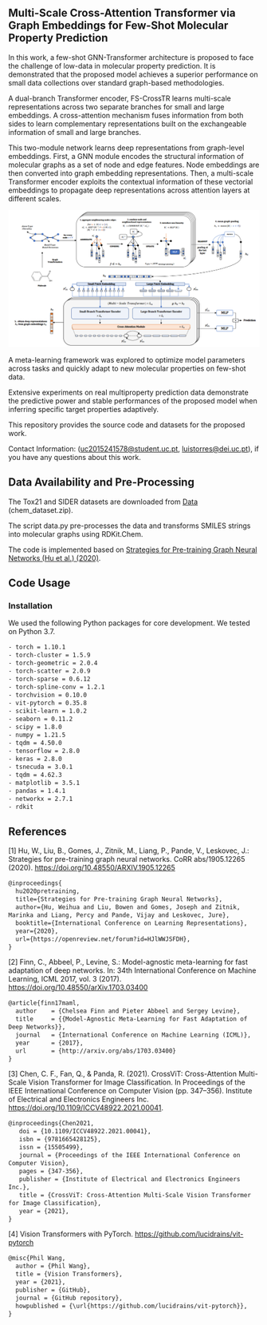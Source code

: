 ## Multi-Scale Cross-Attention Transformer via Graph Embeddings for Few-Shot Molecular Property Prediction

In this work, a few-shot GNN-Transformer architecture is proposed to face the challenge of low-data in molecular property prediction. It is demonstrated that the proposed model achieves a superior performance on small data collections over standard graph-based methodologies.

A dual-branch Transformer encoder, FS-CrossTR learns multi-scale representations across two separate branches for small and large embeddings. A cross-attention mechanism fuses information from both sides to learn complementary representations built on the exchangeable information of small and large branches.

This two-module network learns deep representations from graph-level embeddings. First, a GNN module encodes the structural information of molecular graphs as a set of node and edge features. Node embeddings are then converted into graph embedding representations. Then, a multi-scale Transformer encoder exploits the contextual information of these vectorial embeddings to propagate deep representations across attention layers at different scales.

![ScreenShot](FS-CrossTR/plots/fs-crosstr.png?raw=true)

A meta-learning framework was explored to optimize model parameters across tasks and quickly adapt to new molecular properties on few-shot data. 

Extensive experiments on real multiproperty prediction data demonstrate the predictive power and stable performances of the proposed model when inferring specific target properties adaptively.

This repository provides the source code and datasets for the proposed work.

Contact Information: (uc2015241578@student.uc.pt, luistorres@dei.uc.pt), if you have any questions about this work.

## Data Availability and Pre-Processing

The Tox21 and SIDER datasets are downloaded from [Data](http://snap.stanford.edu/gnn-pretrain/data/) (chem_dataset.zip). 

The script data.py pre-processes the data and transforms SMILES strings into molecular graphs using RDKit.Chem. 

The code is implemented based on [Strategies for Pre-training Graph Neural Networks (Hu et al.) (2020)](https://arxiv.org/abs/1905.12265).

## Code Usage

### Installation
We used the following Python packages for core development. We tested on Python 3.7.

```
- torch = 1.10.1
- torch-cluster = 1.5.9
- torch-geometric = 2.0.4
- torch-scatter = 2.0.9
- torch-sparse = 0.6.12
- torch-spline-conv = 1.2.1
- torchvision = 0.10.0
- vit-pytorch = 0.35.8
- scikit-learn = 1.0.2
- seaborn = 0.11.2
- scipy = 1.8.0
- numpy = 1.21.5
- tqdm = 4.50.0
- tensorflow = 2.8.0
- keras = 2.8.0
- tsnecuda = 3.0.1
- tqdm = 4.62.3
- matplotlib = 3.5.1
- pandas = 1.4.1
- networkx = 2.7.1
- rdkit
```

## References

[1] Hu, W., Liu, B., Gomes, J., Zitnik, M., Liang, P., Pande, V., Leskovec, J.: Strategies for pre-training graph neural networks. CoRR abs/1905.12265 (2020). https://doi.org/10.48550/ARXIV.1905.12265

```
@inproceedings{
  hu2020pretraining,
  title={Strategies for Pre-training Graph Neural Networks},
  author={Hu, Weihua and Liu, Bowen and Gomes, Joseph and Zitnik, Marinka and Liang, Percy and Pande, Vijay and Leskovec, Jure},
  booktitle={International Conference on Learning Representations},
  year={2020},
  url={https://openreview.net/forum?id=HJlWWJSFDH},
}
```

[2] Finn, C., Abbeel, P., Levine, S.: Model-agnostic meta-learning for fast adaptation of deep networks. In: 34th International Conference on Machine Learning, ICML 2017, vol. 3 (2017). https://doi.org/10.48550/arXiv.1703.03400

```
@article{finn17maml,
  author    = {Chelsea Finn and Pieter Abbeel and Sergey Levine},
  title     = {{Model-Agnostic Meta-Learning for Fast Adaptation of Deep Networks}},
  journal   = {International Conference on Machine Learning (ICML)},
  year      = {2017},
  url       = {http://arxiv.org/abs/1703.03400}
}
```

[3] Chen, C. F., Fan, Q., & Panda, R. (2021). CrossViT: Cross-Attention Multi-Scale Vision Transformer for Image Classification. In Proceedings of the IEEE International Conference on Computer Vision (pp. 347–356). Institute of Electrical and Electronics Engineers Inc. https://doi.org/10.1109/ICCV48922.2021.00041.

```
@inproceedings{Chen2021,
   doi = {10.1109/ICCV48922.2021.00041},
   isbn = {9781665428125},
   issn = {15505499},
   journal = {Proceedings of the IEEE International Conference on Computer Vision},
   pages = {347-356},
   publisher = {Institute of Electrical and Electronics Engineers Inc.},
   title = {CrossViT: Cross-Attention Multi-Scale Vision Transformer for Image Classification},
   year = {2021},
}
```
[4] Vision Transformers with PyTorch. https://github.com/lucidrains/vit-pytorch

```
@misc{Phil Wang,
  author = {Phil Wang},
  title = {Vision Transformers},
  year = {2021},
  publisher = {GitHub},
  journal = {GitHub repository},
  howpublished = {\url{https://github.com/lucidrains/vit-pytorch}},
}
```



